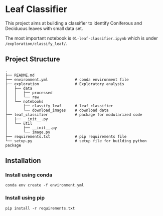 # Leaf Classifier

This project aims at building a classifier to identify Coniferous and Deciduous leaves with small data set.

The most important notebook is `01-leaf-classifier.ipynb` which is under `/exploration/classify_leaf/`.

## Project Structure

```
.
├── README.md
├── environment.yml            # conda environment file
├── exploration                # Exploratory analysis
│   ├── data
│   │   ├── processed
│   │   └── raw
│   └── notebooks
│       ├── classify_leaf      # leaf classifier
│       └── download_images    # download data
├── leaf_classifier            # package for modularized code
│   ├── __init__.py
│   └── util
│       ├── __init__.py
│       └── image.py
├── requirements.txt           # pip requirements file
└── setup.py                   # setup file for building python package
```

## Installation
### Install using conda
```
conda env create -f environment.yml
```

### Install using pip
```
pip install -r requirements.txt
```